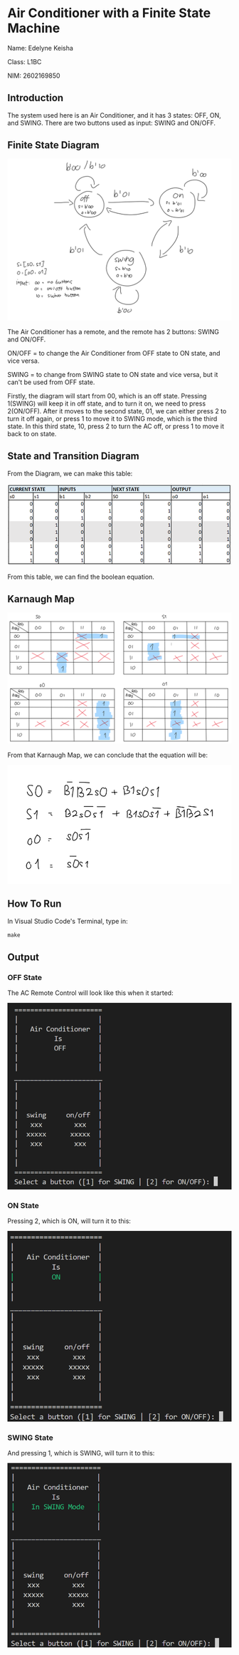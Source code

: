 # Air Conditioner with a Finite State Machine

Name: Edelyne Keisha

Class: L1BC

NIM: 2602169850

## Introduction

The system used here is an Air Conditioner, and it has 3 states: OFF, ON, and SWING. There are two buttons used as input: SWING and ON/OFF.


## Finite State Diagram

![states](images/FSMdiagram.png)

The Air Conditioner has a remote, and the remote has 2 buttons: SWING and ON/OFF.

ON/OFF = to change the Air Conditioner from OFF state to ON state, and vice versa.

SWING = to change from SWING state to ON state and vice versa, but it can't be used from OFF state.

Firstly, the diagram will start from 00, which is an off state. Pressing 1(SWING) will keep it in off state, and to turn it on, we need to press 2(ON/OFF). After it moves to the second state, 01, we can either press 2 to turn it off again, or press 1 to move it to SWING mode, which is the third state. In this third state, 10, press 2 to turn the AC off, or press 1 to move it back to on state.


## State and Transition Diagram

From the Diagram, we can make this table:

![table](images/StateTable.png)

From this table, we can find the boolean equation.


## Karnaugh Map

![kmap](images/KMAP.png)

From that Karnaugh Map, we can conclude that the equation will be:

![equations](images/Equations.png)


## How To Run

In Visual Studio Code's Terminal, type in:
```c
make
```


## Output

### OFF State

The AC Remote Control will look like this when it started:

![off](images/OFFstate.png)

### ON State

Pressing 2, which is ON, will turn it to this:

![on](images/ONstate.png)

### SWING State

And pressing 1, which is SWING, will turn it to this:

![swing](images/SWINGstate.png)


